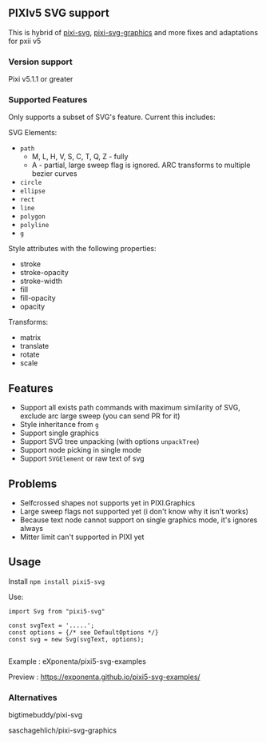 ## PIXIv5 SVG support

This is hybrid of [pixi-svg](https://github.com/bigtimebuddy/pixi-svg), [pixi-svg-graphics](https://github.com/saschagehlich/pixi-svg-graphics) and more fixes and adaptations for pxii v5
### Version support
    
Pixi v5.1.1 or greater

### Supported Features

Only supports a subset of SVG's feature. Current this includes:

SVG Elements:
* `path`
    * M, L, H, V, S, C, T, Q, Z - fully
    * A - partial, large sweep flag is ignored. ARC transforms to multiple bezier curves
* `circle`
* `ellipse`
* `rect`
* `line`
* `polygon`
* `polyline`
* `g`

Style attributes with the following properties:
* stroke
* stroke-opacity
* stroke-width
* fill
* fill-opacity
* opacity

Transforms:
* matrix
* translate
* rotate
* scale

## Features
* Support all exists path commands with maximum similarity of SVG, exclude arc large sweep (you can send PR for it)
* Style inheritance from `g`
* Support single graphics
* Support SVG tree unpacking (with options `unpackTree`)
* Support node picking in single mode
* Support `SVGElement` or raw text of svg

## Problems
* Selfcrossed shapes not supports yet in PIXI.Graphics
* Large sweep flags not supported yet (i don't know why it isn't works)
* Because text node cannot support on single graphics mode, it's ignores always
* Mitter limit can't supported in PIXI yet

## Usage

Install `npm install pixi5-svg`

Use:
```
import Svg from "pixi5-svg"

const svgText = '.....';
const options = {/* see DefaultOptions */}
const svg = new Svg(svgText, options);


```

Example : eXponenta/pixi5-svg-examples

Preview : https://exponenta.github.io/pixi5-svg-examples/


### Alternatives

bigtimebuddy/pixi-svg

saschagehlich/pixi-svg-graphics